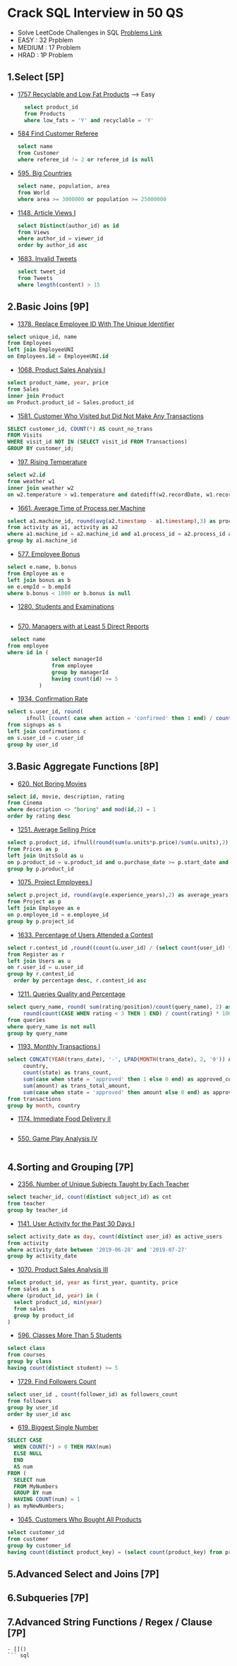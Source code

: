 # Crack SQL Interview in 50 QS
  - Solve LeetCode Challenges in SQL  [Problems Link](https://leetcode.com/studyplan/top-sql-50/) 
  - EASY :   32 Prpblem
  - MEDIUM : 17 Problem
  - HRAD :   1P Problem
  
## 1.Select [5P]
 * [1757 Recyclable and Low Fat Products](https://leetcode.com/problems/recyclable-and-low-fat-products/description/?envType=study-plan-v2&envId=top-sql-50) --> Easy
   ``` sql
     select product_id
     from Products
     where low_fats = 'Y' and recyclable = 'Y'
   ```
 - [584 Find Customer Referee](https://leetcode.com/problems/find-customer-referee/description/?envType=study-plan-v2&envId=top-sql-50)
   ``` sql
   select name
   from Customer
   where referee_id != 2 or referee_id is null
   ```
- [595. Big Countries](https://leetcode.com/problems/big-countries/description/?envType=study-plan-v2&envId=top-sql-50)
  ``` sql
  select name, population, area
  from World
  where area >= 3000000 or population >= 25000000
  ```
- [1148. Article Views I](https://leetcode.com/problems/article-views-i/description/?envType=study-plan-v2&envId=top-sql-50)
  ``` sql
  select Distinct(author_id) as id
  from Views
  where author_id = viewer_id
  order by author_id asc
  ```
- [1683. Invalid Tweets](https://leetcode.com/problems/invalid-tweets/description/?envType=study-plan-v2&envId=top-sql-50)
  ``` sql
  select tweet_id 
  from Tweets
  where length(content) > 15
  ```
## 2.Basic Joins [9P]
  - [1378. Replace Employee ID With The Unique Identifier](https://leetcode.com/problems/replace-employee-id-with-the-unique-identifier/description/?envType=study-plan-v2&envId=top-sql-50)
  ``` sql
  select unique_id, name
  from Employees
  left join EmployeeUNI
  on Employees.id = EmployeeUNI.id
  ```
  - [1068. Product Sales Analysis I](https://leetcode.com/problems/product-sales-analysis-i/description/?envType=study-plan-v2&envId=top-sql-50)
  ``` sql
  select product_name, year, price
  from Sales
  inner join Product
  on Product.product_id = Sales.product_id
  ```
  - [1581. Customer Who Visited but Did Not Make Any Transactions](https://leetcode.com/problems/customer-who-visited-but-did-not-make-any-transactions/description/?envType=study-plan-v2&envId=top-sql-50)
  ``` sql
  SELECT customer_id, COUNT(*) AS count_no_trans
  FROM Visits
  WHERE visit_id NOT IN (SELECT visit_id FROM Transactions)
  GROUP BY customer_id;
  ```
  - [197. Rising Temperature](https://leetcode.com/problems/rising-temperature/description/?envType=study-plan-v2&envId=top-sql-50)
  ``` sql
  select w2.id
  from weather w1
  inner join weather w2
  on w2.temperature > w1.temperature and datediff(w2.recordDate, w1.recordDate) = 1
  ```
  - [1661. Average Time of Process per Machine](https://leetcode.com/problems/average-time-of-process-per-machine/description/?envType=study-plan-v2&envId=top-sql-50)
  ``` sql
  select a1.machine_id, round(avg(a2.timestamp - a1.timestamp),3) as processing_time
  from activity as a1, activity as a2
  where a1.machine_id = a2.machine_id and a1.process_id = a2.process_id and a1.activity_type = "start" and a2.activity_type = "end"
  group by a1.machine_id
  ```
  - [577. Employee Bonus](https://leetcode.com/problems/employee-bonus/description/?envType=study-plan-v2&envId=top-sql-50)
  ``` sql
  select e.name, b.bonus
  from Employee as e 
  left join bonus as b
  on e.empId = b.empId 
  where b.bonus < 1000 or b.bonus is null
  ```
  - [1280. Students and Examinations](https://leetcode.com/problems/students-and-examinations/description/?envType=study-plan-v2&envId=top-sql-50)
  ``` sql
 
  ```
  - [570. Managers with at Least 5 Direct Reports](https://leetcode.com/problems/managers-with-at-least-5-direct-reports/description/?envType=study-plan-v2&envId=top-sql-50)
  ``` sql
   select name
  from employee
  where id in (
                select managerId
                from employee
                group by managerId
                having count(id) >= 5
            )
  ```
  - [1934. Confirmation Rate](https://leetcode.com/problems/confirmation-rate/description/?envType=study-plan-v2&envId=top-sql-50)
  ``` sql
  select s.user_id, round(
        ifnull (count( case when action = 'confirmed' then 1 end) / count(action), 0), 2) as confirmation_rate
  from signups as s
  left join confirmations c
  on s.user_id = c.user_id
  group by user_id
  ```
## 3.Basic Aggregate Functions [8P]
  - [620. Not Boring Movies](https://leetcode.com/problems/not-boring-movies/description/?envType=study-plan-v2&envId=top-sql-50)
  ``` sql
  select id, movie, description, rating
  from Cinema
  where description <> "boring" and mod(id,2) = 1 
  order by rating desc
  ```
  - [1251. Average Selling Price](https://leetcode.com/problems/average-selling-price/description/?envType=study-plan-v2&envId=top-sql-50)
  ``` sql
  select p.product_id, ifnull(round(sum(u.units*p.price)/sum(u.units),2),0) as average_price
  from Prices as p
  left join UnitsSold as u
  on p.product_id = u.product_id and u.purchase_date >= p.start_date and u.purchase_date <= p.end_date
  group by p.product_id
  ```
  - [1075. Project Employees I](https://leetcode.com/problems/project-employees-i/description/?envType=study-plan-v2&envId=top-sql-50)
  ``` sql
  select p.project_id, round(avg(e.experience_years),2) as average_years
  from Project as p
  left join Employee as e
  on p.employee_id = e.employee_id
  group by p.project_id
  ```
  - [1633. Percentage of Users Attended a Contest](https://leetcode.com/problems/percentage-of-users-attended-a-contest/description/?envType=study-plan-v2&envId=top-sql-50)
  ``` sql
  select r.contest_id ,round((count(u.user_id) / (select count(user_id) from Users))*100.00,2) as percentage
  from Register as r
  left join Users as u
  on r.user_id = u.user_id
  group by r.contest_id
    order by percentage desc, r.contest_id asc
  ```
  - [1211. Queries Quality and Percentage](https://leetcode.com/problems/queries-quality-and-percentage/description/?envType=study-plan-v2&envId=top-sql-50)
  ``` sql
  select query_name, round( sum(rating/position)/count(query_name), 2) as quality,
       round(count(CASE WHEN rating < 3 THEN 1 END) / count(rating) * 100, 2)  as poor_query_percentage
  from queries
  where query_name is not null
  group by query_name
  ```
  - [1193. Monthly Transactions I](https://leetcode.com/problems/monthly-transactions-i/description/?envType=study-plan-v2&envId=top-sql-50)
  ``` sql
  select CONCAT(YEAR(trans_date), '-', LPAD(MONTH(trans_date), 2, '0')) AS month,
       country, 
       count(state) as trans_count,
       sum(case when state = 'approved' then 1 else 0 end) as approved_count,
       sum(amount) as trans_total_amount,
       sum(case when state = 'approved' then amount else 0 end) as approved_total_amount
  from transactions
  group by month, country
  ```
  - [1174. Immediate Food Delivery II](https://leetcode.com/problems/immediate-food-delivery-ii/description/?envType=study-plan-v2&envId=top-sql-50)
  ``` sql

  ```
  - [550. Game Play Analysis IV](https://leetcode.com/problems/game-play-analysis-iv/description/?envType=study-plan-v2&envId=top-sql-50)
  ``` sql

  ```
## 4.Sorting and Grouping [7P]
  - [2356. Number of Unique Subjects Taught by Each Teacher](https://leetcode.com/problems/number-of-unique-subjects-taught-by-each-teacher/description/?envType=study-plan-v2&envId=top-sql-50)
  ``` sql
  select teacher_id, count(distinct subject_id) as cnt
  from teacher
  group by teacher_id
  ```
  - [1141. User Activity for the Past 30 Days I](https://leetcode.com/problems/user-activity-for-the-past-30-days-i/description/?envType=study-plan-v2&envId=top-sql-50)
  ``` sql
  select activity_date as day, count(distinct user_id) as active_users
  from activity
  where activity_date between '2019-06-28' and '2019-07-27'
  group by activity_date
  ```
  - [1070. Product Sales Analysis III](https://leetcode.com/problems/product-sales-analysis-iii/description/?envType=study-plan-v2&envId=top-sql-50)
  ``` sql
  select product_id, year as first_year, quantity, price
  from sales as s
  where (product_id, year) in (
    select product_id, min(year)
    from sales
    group by product_id
  )
  ```
  - [596. Classes More Than 5 Students](https://leetcode.com/problems/classes-more-than-5-students/description/?envType=study-plan-v2&envId=top-sql-50)
  ``` sql
  select class
  from courses
  group by class
  having count(distinct student) >= 5
  ```
  - [1729. Find Followers Count](https://leetcode.com/problems/find-followers-count/description/?envType=study-plan-v2&envId=top-sql-50)
  ``` sql
  select user_id , count(follower_id) as followers_count
  from followers
  group by user_id
  order by user_id asc
  ```
  - [619. Biggest Single Number](https://leetcode.com/problems/biggest-single-number/description/?envType=study-plan-v2&envId=top-sql-50)
  ``` sql
  SELECT CASE 
    WHEN COUNT(*) > 0 THEN MAX(num)
    ELSE NULL
    END 
    AS num
  FROM (
    SELECT num
    FROM MyNumbers
    GROUP BY num
    HAVING COUNT(num) = 1
  ) as myNewNumbers;
  ```
  - [1045. Customers Who Bought All Products](https://leetcode.com/problems/customers-who-bought-all-products/description/?envType=study-plan-v2&envId=top-sql-50)
  ``` sql
  select customer_id
  from customer
  group by customer_id
  having count(distinct product_key) = (select count(product_key) from product)
  ```
 ## 5.Advanced Select and Joins [7P]
 ## 6.Subqueries [7P]
 ## 7.Advanced String Functions / Regex / Clause [7P]
   

  ```
- []()
  ``` sql

  ```


  
       
